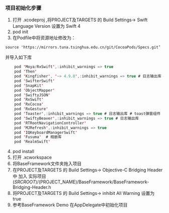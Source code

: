 ### 项目初始化步骤
1. 打开 .xcodeproj ,将PROJECT及TARGETS 的  Build Settings-> Swift Language Version 设置为 Swift 4
2. pod init 
3. 在Podfile中将资源地址修改为：
```
source 'https://mirrors.tuna.tsinghua.edu.cn/git/CocoaPods/Specs.git’
```
并导入如下库
```swift
    pod 'Moya/RxSwift',:inhibit_warnings => true
    pod 'Then'
    pod 'Kingfisher', '~> 4.9.0',:inhibit_warnings => true # 日志输出库 #图片加载
    pod 'SwifterSwift'
    pod 'SnapKit'
    pod 'ObjectMapper'
    pod 'SwiftyJSON'
    pod 'RxSwift'
    pod 'RxCocoa'
    pod 'RxGesture'
    pod 'Toaster',:inhibit_warnings => true # 日志输出库 # toast弹窗组件
    pod 'SwiftyBeaver',:inhibit_warnings => true # 日志输出库
    pod 'RTRootNavigationController'
    pod 'MJRefresh',:inhibit_warnings => true
    pod 'IQKeyboardManagerSwift'
    pod 'Fusuma'  # 相册库
    pod 'RealmSwift'
```
4. pod install
5. 打开 .xcworkspace
6. 将BaseFramework文件夹拖入项目
7. 在PROJECT及TARGETS 的  Build Settings-> Objective-C Bridging Header 中 加入   实际项目$(SRCROOT)/$(PROJECT_NAME)/BaseFramework/BaseFramework-Bridging-Header.h
8. 将PROJECT及TARGETS 的  Build Settings-> inhibit All Warning 设置为 true
9. 参考BaseFramework Demo 在AppDelegate中初始化项目
